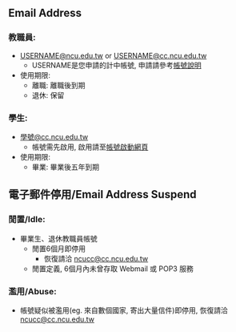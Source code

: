 ## Email Address
### 教職員:
- USERNAME@ncu.edu.tw or USERNAME@cc.ncu.edu.tw
    - USERNAME是您申請的計中帳號, 申請請參考[帳號說明](https://www.cc.ncu.edu.tw/page/account_about)
- 使用期限:
    - 離職: 離職後到期
    - 退休: 保留

### 學生:
- 學號@cc.ncu.edu.tw
  - 帳號需先啟用, 啟用請至[帳號啟動網頁](https://tarot.cc.ncu.edu.tw/UnixAccount/enableaccount.php)
- 使用期限:
    - 畢業: 畢業後五年到期

## 電子郵件停用/Email Address Suspend
### 閒置/Idle:
- 畢業生、退休教職員帳號
    - 閒置6個月即停用
        - 恢復請洽 ncucc@cc.ncu.edu.tw
    - 閒置定義, 6個月內未曾存取 Webmail 或 POP3 服務
### 濫用/Abuse:
  - 帳號疑似被濫用(eg. 來自數個國家, 寄出大量信件)即停用, 恢復請洽 ncucc@cc.ncu.edu.tw